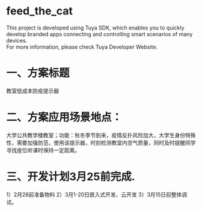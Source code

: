 # feed_the_cat

This project is developed using Tuya SDK, which enables you to quickly develop branded apps connecting and controlling smart scenarios of many devices.         
For more information, please check Tuya Developer Website.

# 一、方案标题
教室低成本防疫提示器
# 二、方案应用场景地点：
大学公共教学楼教室；功能：秋冬季节到来，疫情反扑风险加大，大学生身份特殊性，需要加强防范，使用该提示器，时刻检测教室内空气质量，同时及时提醒同学寻找座位听课时保持一定距离。
# 三、开发计划3月25前完成.
1）2月28前准备物料
2）3月1-20日嵌入式开发、云开发
3）3月15日前整体调试。
